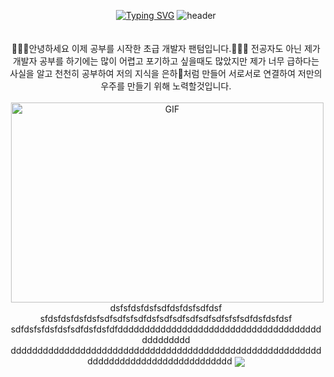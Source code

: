 <div align="center">

[![Typing SVG](https://readme-typing-svg.demolab.com?font=Fira+Code&weight=450&size=40&duration=4000&pause=1000&center=true&vCenter=true&width=435&lines=Hi%2C+I%60m+Phantom;Developers+Trainee)](https://git.io/typing-svg)
![header](https://capsule-render.vercel.app/api?type=waving&color=random&height=120&animation=fadeIn&section=footer&text=🔥👨‍💻💰&fontAlign=70)
<br /><br /><br />
🙋🏻‍♂️안녕하세요 이제 공부를 시작한 초급 개발자 팬텀입니다.👨🏼‍💻
전공자도 아닌 제가 개발자 공부를 하기에는 많이 어렵고 포기하고 싶을때도 많았지만 제가 너무 급하다는 사실을 알고 천천히 공부하여 저의 지식을 은하🌌처럼 만들어 서로서로 연결하여 저만의 우주를 만들기 위해 노력할것입니다.
<br /><br />
 <img align="right" alt="GIF" src="https://github.com/abhisheknaiidu/abhisheknaiidu/blob/master/code.gif?raw=true" width="500" height="320" />
 <p align="center">
<br />
  dsfsfdsfdsfsdfdsfdsfsdfdsf
  sfdsfdsfdsfdsfsdfsdfsfsdfdsfsdfsdfsdfsdfsdfsfsfsdfdsfdsfdsf
  sdfdsfsfdsfdsfsdfdsfdsfdfddddddddddddddddddddddddddddddddddddddddddddddd
  ddddddddddddddddddddddddddddddddddddddddddddddddddddddddddddddddddddddddddddddddddddd
  
  
  <img align="center" src="https://github-readme-stats.vercel.app/api?username=Kim-Phantom&theme=cobalt&show_icons=true" />
</p>

